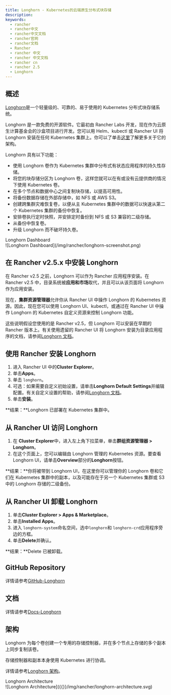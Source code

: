 ```yaml
---
title: Longhorn - Kubernetes的云端原生分布式块存储
description:
keywords:
  - rancher
  - rancher中文
  - rancher中文文档
  - rancher官网
  - rancher文档
  - Rancher
  - rancher 中文
  - rancher 中文文档
  - rancher cn
  - rancher 2.5
  - Longhorn
---
```


## 概述

[Longhorn](https://longhorn.io/)是一个轻量级的、可靠的、易于使用的 Kubernetes 分布式块存储系统。

Longhorn 是一款免费的开源软件。它最初由 Rancher Labs 开发，现在作为云原生计算基金会的沙盒项目进行开发。您可以用 Helm、kubectl 或 Rancher UI 将 Longhorn 安装在任何 Kubernetes 集群上。你可以了单击[这里](https://longhorn.io/docs/1.0.2/concepts/)了解更多关于它的架构。

Longhorn 具有以下功能：

- 使用 Longhorn 卷作为 Kubernetes 集群中分布式有状态应用程序的持久性存储。
- 将您的块存储分区为 Longhorn 卷，这样您就可以在有或没有云提供商的情况下使用 Kubernetes 卷。
- 在多个节点和数据中心之间复制块存储，以提高可用性。
- 将备份数据存储在外部存储中，如 NFS 或 AWS S3。
- 创建跨集群灾难恢复卷，以便从主 Kubernetes 集群中的数据可以快速从第二个 Kubernetes 集群的备份中恢复。
- 安排卷执行定时快照，并安排定时备份到 NFS 或 S3 兼容的二级存储。
- 从备份中恢复卷。
- 升级 Longhorn 而不破坏持久卷。

<figcaption>Longhorn Dashboard</figcaption>
![Longhorn Dashboard](/img/rancher/longhorn-screenshot.png)

## 在 Rancher v2.5.x 中安装 Longhorn

在 Rancher v2.5 之前，Longhorn 可以作为 Rancher 应用程序安装。在 Rancher v2.5 中，目录系统被**应用和市场**取代，并且可以从该页面将 Longhorn 作为应用安装。

现在，**集群资源管理器**允许你从 Rancher UI 中操作 Longhorn 的 Kubernetes 资源。因此，现在您可以使用 Longhorn UI、kubectl，或通过在 Rancher UI 中操作 Longhorn 的 Kubernetes 自定义资源来控制 Longhorn 功能。

这些说明假设您使用的是 Rancher v2.5，但 Longhorn 可以安装在早期的 Rancher 版本上。有关使用遗留的 Rancher UI 将 Longhorn 安装为目录应用程序的文档，请参阅[Longhorn 文档](https://longhorn.io/docs/1.0.2/deploy/install/install-with-rancher/)。

## 使用 Rancher 安装 Longhorn

1. 进入 Rancher UI 中的**Cluster Explorer**。
1. 单击**Apps**。
1. 单击 `longhorn`。
1. 可选：如果需要自定义初始设置，请单击**Longhorn Default Settings**并编辑配置。有关自定义设置的帮助，请参阅[Longhorn 文档](https://longhorn.io/docs/1.0.2/references/settings/)。
1. 单击**安装**。

**结果：**Longhorn 已部署在 Kubernetes 集群中。

## 从 Rancher UI 访问 Longhorn

1. 在 **Cluster Explorer**中，进入左上角下拉菜单，单击**群组资源管理器 > Longhorn**。
1. 在这个页面上，您可以编辑由 Longhorn 管理的 Kubernetes 资源。要查看 Longhorn UI，请单击**Overview**部分的**Longhorn**按钮。

**结果：**你将被带到 Longhorn UI，在这里你可以管理你的 Longhorn 卷和它们在 Kubernetes 集群中的副本，以及可能存在于另一个 Kubernetes 集群或 S3 中的 Longhorn 存储的二级备份。

## 从 Rancher UI 卸载 Longhorn

1. 单击**Cluster Explorer > Apps & Marketplace**。
1. 单击**Installed Apps**。
1. 进入 `longhorn-system`命名空间，选中`longhorn`和 `longhorn-crd`应用程序旁边的方框。
1. 单击**Delete**并确认。

**结果：**Delete 已被卸载。

## GitHub Repository

详情请参考[GitHub-Longhorn](https://github.com/longhorn/longhorn)

## 文档

详情请参考[Docs-Longhorn](https://longhorn.io/docs/)

## 架构

Longhorn 为每个卷创建一个专用的存储控制器，并在多个节点上存储的多个副本上同步复制该卷。

存储控制器和副本本身使用 Kubernetes 进行协调。

详情请参考[Longhorn 架构](https://longhorn.io/docs/1.0.2/concepts/)。

<figcaption>Longhorn Architecture</figcaption>
![Longhorn Architecture]({{}}/img/rancher/longhorn-architecture.svg)
